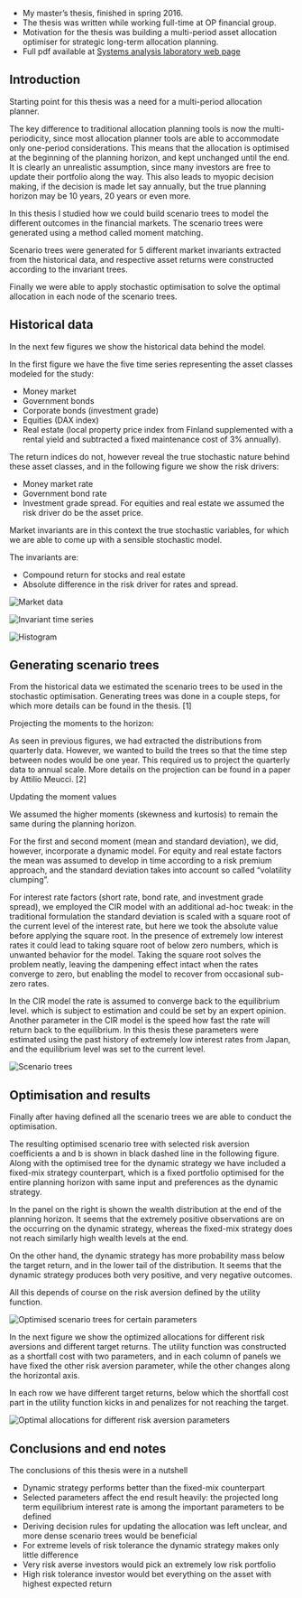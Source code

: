 

* My master’s thesis, finished in spring 2016.
* The thesis was written while working full-time at OP financial group.
* Motivation for the thesis was building a multi-period asset allocation optimiser for strategic long-term allocation planning.
* Full pdf available at [Systems analysis laboratory web page](http://sal.aalto.fi/publications/pdf-files/ttuo16_public.pdf)

## Introduction

Starting point for this thesis was a need for a multi-period allocation planner.

The key difference to traditional allocation planning tools is now the multi-periodicity, since most allocation planner tools are able to accommodate only one-period considerations. This means that the allocation is optimised at the beginning of the planning horizon, and kept unchanged until the end. It is clearly an unrealistic assumption, since many investors are free to update their portfolio along the way. This also leads to myopic decision making, if the decision is made let say annually, but the true planning horizon may be 10 years, 20 years or even more.

In this thesis I studied how we could build scenario trees to model the different outcomes in the financial markets. The scenario trees were generated using a method called moment matching.

Scenario trees were generated for 5 different market invariants extracted from the historical data, and respective asset returns were constructed according to the invariant trees.

Finally we were able to apply stochastic optimisation to solve the optimal allocation in each node of the scenario trees.

## Historical data

In the next few figures we show the historical data behind the model.

In the first figure we have the five time series representing the asset classes modeled for the study:

* Money market
* Government bonds
* Corporate bonds (investment grade)
* Equities (DAX index)
* Real estate (local property price index from Finland supplemented with a rental yield and subtracted a fixed maintenance cost of 3% annually).

The return indices do not, however reveal the true stochastic nature behind these asset classes, and in the following figure we show the risk drivers:

* Money market rate
* Government bond rate
* Investment grade spread.
For equities and real estate we assumed the risk driver do be the asset price.

Market invariants are in this context the true stochastic variables, for which we are able to come up with a sensible stochastic model.

The invariants are:

* Compound return for stocks and real estate
* Absolute difference in the risk driver for rates and spread.

![Market data](/figures-optimised-strategies/time-series1.webp)

![Invariant time series](/figures-optimised-strategies/time-series1.webp)

![Histogram](/figures-optimised-strategies/histogram.webp)

## Generating scenario trees

From the historical data we estimated the scenario trees to be used in the stochastic optimisation. Generating trees was done in a couple steps, for which more details can be found in the thesis. [1]

Projecting the moments to the horizon:

As seen in previous figures, we had extracted the distributions from quarterly data. However, we wanted to build the trees so that the time step between nodes would be one year. This required us to project the quarterly data to annual scale. More details on the projection can be found in a paper by Attilio Meucci. [2]

Updating the moment values

We assumed the higher moments (skewness and kurtosis) to remain the same during the planning horizon.

For the first and second moment (mean and standard deviation), we did, however, incorporate a dynamic model. For equity and real estate factors the mean was assumed to develop in time according to a risk premium approach, and the standard deviation takes into account so called “volatility clumping”.

For interest rate factors (short rate, bond rate, and investment grade spread), we employed the CIR model with an additional ad-hoc tweak: in the traditional formulation the standard deviation is scaled with a square root of the current level of the interest rate, but here we took the absolute value before applying the square root. In the presence of extremely low interest rates it could lead to taking square root of below zero numbers, which is unwanted behavior for the model. Taking the square root solves the problem neatly, leaving the dampening effect intact when the rates converge to zero, but enabling the model to recover from occasional sub-zero rates.

In the CIR model the rate is assumed to converge back to the equilibrium level. which is subject to estimation and could be set by an expert opinion. Another parameter in the CIR model is the speed how fast the rate will return back to the equilibrium. In this thesis these parameters were estimated using the past history of extremely low interest rates from Japan, and the equilibrium level was set to the current level.

![Scenario trees](/figures-optimised-strategies/scenario-trees.webp)

## Optimisation and results

Finally after having defined all the scenario trees we are able to conduct the optimisation.

The resulting optimised scenario tree with selected risk aversion coefficients a and b is shown in black dashed line in the following figure. Along with the optimised tree for the dynamic strategy we have included a fixed-mix strategy counterpart, which is a fixed portfolio optimised for the entire planning horizon with same input and preferences as the dynamic strategy.

In the panel on the right is shown the wealth distribution at the end of the planning horizon. It seems that the extremely positive observations are on the occurring on the dynamic strategy, whereas the fixed-mix strategy does not reach similarly high wealth levels at the end.

On the other hand, the dynamic strategy has more probability mass below the target return, and in the lower tail of the distribution. It seems that the dynamic strategy produces both very positive, and very negative outcomes.

All this depends of course on the risk aversion defined by the utility function.

![Optimised scenario trees for certain parameters](/figures-optimised-strategies/optimisation-result.webp)

In the next figure we show the optimized allocations for different risk aversions and different target returns. The utility function was constructed as a shortfall cost with two parameters, and in each column of panels we have fixed the other risk aversion parameter, while the other changes along the horizontal axis.

In each row we have different target returns, below which the shortfall cost part in the utility function kicks in and penalizes for not reaching the target.

![Optimal allocations for different risk aversion parameters](/figures-optimised-strategies/optimised-allocations.webp)

## Conclusions and end notes

The conclusions of this thesis were in a nutshell

* Dynamic strategy performs better than the fixed-mix counterpart
* Selected parameters affect the end result heavily: the projected long term equilibrium interest rate is among the important parameters to be defined
* Deriving decision rules for updating the allocation was left unclear, and more dense scenario trees would be beneficial
* For extreme levels of risk tolerance the dynamic strategy makes only little difference
* Very risk averse investors would pick an extremely low risk portfolio
* High risk tolerance investor would bet everything on the asset with highest expected return
